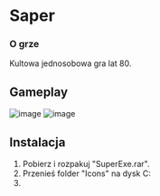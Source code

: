# Saper

<h3> O grze </h3>

Kultowa jednosobowa gra lat 80.



## Gameplay

![image](https://github.com/user-attachments/assets/f183d218-dab1-4804-90b7-3a5cdc6c11e9)
![image](https://github.com/user-attachments/assets/6996aa2b-2f27-462a-9728-d42b0e581d8a)


## Instalacja

 1) Pobierz i rozpakuj "SuperExe.rar".
 2) Przenieś folder "Icons" na dysk C:
 3) 

